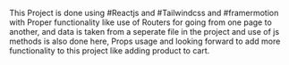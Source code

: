 This Project is done using #Reactjs and #Tailwindcss and #framermotion with Proper functionality like use of Routers for going from one page to another, and data is taken from a seperate file in the project and use of js methods is also done here, Props usage and looking forward to add more functionality to this project like adding product to cart.
